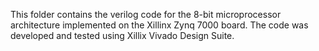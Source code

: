 This folder contains the verilog code for the 8-bit microprocessor architecture implemented on the Xillinx Zynq 7000 board. The code was developed and tested using Xillix Vivado Design Suite.
